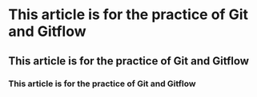 # This article is for the practice of Git and Gitflow
## This article is for the practice of Git and Gitflow
### This article is for the practice of Git and Gitflow

